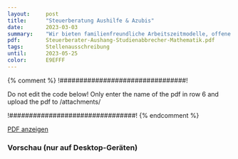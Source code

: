 ```yaml
---
layout:     post
title:      "Steuerberatung Aushilfe & Azubis"
date:       2023-03-03
summary:    "Wir bieten familienfreundliche Arbeitszeitmodelle, offene und hilfsbereite Kolleg* innen, ein gutes Arbeitsklima, regelmäßige Fortbildungen und zukunftssichere Berufsperspektiven"
pdf:        Steuerberater-Aushang-Studienabbrecher-Mathematik.pdf
tags:       Stellenausschreibung
until:		2023-05-25
color:      E9EFFF
---
```


{% comment %}
!################################!

Do not edit the code below! Only enter the name of the pdf in row 6 and upload the pdf to /attachments/

!################################!
{% endcomment %}

<a class="btn btn-primary" href="{{ site.url }}/attachments/{{page.pdf}}">PDF anzeigen</a>

<h3>Vorschau (nur auf Desktop-Geräten)</h3>
<div class="d-none d-sm-block">
    <object data="{{ site.url }}/attachments/{{page.pdf}}" width="100%" height="1010" type='application/pdf'>
    </object>
</div>
